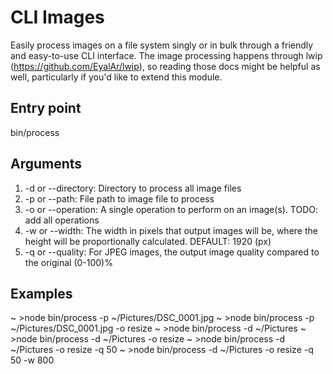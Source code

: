 # CLI Images

Easily process images on a file system singly or in bulk through
a friendly and easy-to-use CLI interface. The image processing happens
through lwip (https://github.com/EyalAr/lwip), so reading those docs
might be helpful as well, particularly if you'd like to extend this
module.

## Entry point

bin/process

## Arguments

1. -d or --directory: Directory to process all image files
2. -p or --path: File path to image file to process
3. -o or --operation: A single operation to perform on an image(s). TODO: add all operations
4. -w or --width: The width in pixels that output images will be, where the height will be proportionally calculated. DEFAULT: 1920 (px)
5. -q or --quality: For JPEG images, the output image quality compared to the original (0-100)%

## Examples

~ >node bin/process -p ~/Pictures/DSC_0001.jpg
~ >node bin/process -p ~/Pictures/DSC_0001.jpg -o resize
~ >node bin/process -d ~/Pictures
~ >node bin/process -d ~/Pictures -o resize
~ >node bin/process -d ~/Pictures -o resize -q 50
~ >node bin/process -d ~/Pictures -o resize -q 50 -w 800
